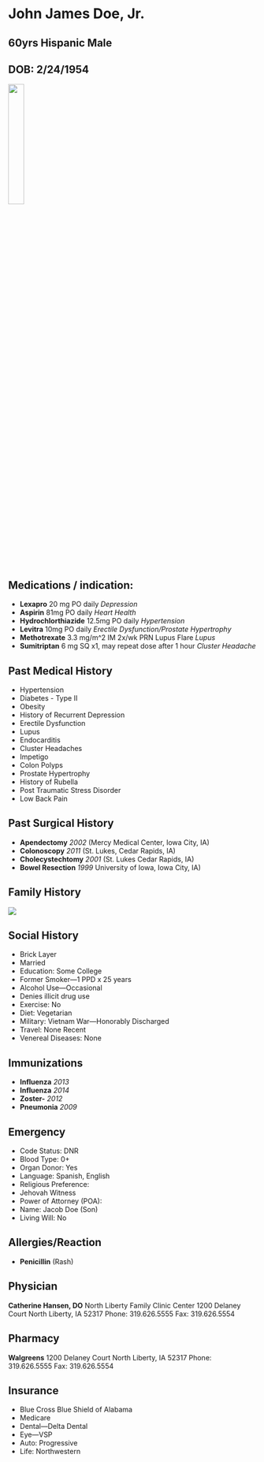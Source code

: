 # John James Doe, Jr.
## 60yrs Hispanic Male
## DOB: 2/24/1954

<img style="width: 25%" src='img/bill.png'>

## Medications / indication:
- **Lexapro** 20 mg PO daily _Depression_
- **Aspirin** 81mg PO daily _Heart Health_
- **Hydrochlorthiazide** 12.5mg PO daily _Hypertension_
- **Levitra** 10mg PO daily _Erectile Dysfunction/Prostate Hypertrophy_
- **Methotrexate** 3.3 mg/m^2 IM 2x/wk PRN Lupus Flare _Lupus_
- **Sumitriptan** 6 mg SQ x1, may repeat dose after 1 hour _Cluster Headache_


## Past Medical History
- Hypertension
- Diabetes  - Type II
- Obesity
- History of Recurrent Depression
- Erectile Dysfunction
- Lupus
- Endocarditis
- Cluster Headaches
- Impetigo
- Colon Polyps
- Prostate Hypertrophy
- History of Rubella
- Post Traumatic Stress Disorder
- Low Back Pain

## Past Surgical History
- **Apendectomy** _2002_ (Mercy Medical Center, Iowa City, IA)
- **Colonoscopy** _2011_ (St. Lukes, Cedar Rapids, IA)
- **Cholecystechtomy** _2001_ (St. Lukes Cedar Rapids, IA)
- **Bowel Resection** _1999_ University of Iowa, Iowa City, IA)

## Family History
<img src='img/genogram.png'>

## Social History
- Brick Layer
- Married
- Education: Some College
- Former Smoker—1 PPD x 25 years
- Alcohol Use—Occasional
- Denies illicit drug use
- Exercise: No
- Diet:  Vegetarian
- Military: Vietnam War—Honorably Discharged
- Travel: None Recent
- Venereal Diseases:  None

## Immunizations
- **Influenza** _2013_
- **Influenza** _2014_
- **Zoster-** _2012_
- **Pneumonia** _2009_


## Emergency
- Code Status:  DNR
- Blood Type: 0+
- Organ Donor: Yes
- Language: Spanish, English
- Religious Preference:
- Jehovah Witness
- Power of Attorney (POA):
- Name: Jacob Doe (Son)
- Living Will: No


## Allergies/Reaction
- **Penicillin** (Rash)



## Physician
**Catherine Hansen, DO**
	North Liberty Family Clinic Center
	1200 Delaney Court
	North Liberty, IA 52317
	Phone:  319.626.5555
	Fax:  319.626.5554

## Pharmacy
**Walgreens**
	1200 Delaney Court
	North Liberty, IA 52317
	Phone:  319.626.5555
	Fax:  319.626.5554



## Insurance
- Blue Cross Blue Shield of Alabama
- Medicare
- Dental—Delta Dental
- Eye—VSP
- Auto: Progressive
- Life: Northwestern









